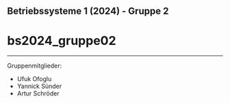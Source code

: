 ## Betriebssysteme 1 (2024) - Gruppe 2
# bs2024_gruppe02
----
Gruppenmitglieder:
- Ufuk Ofoglu
- Yannick Sünder
- Artur Schröder
